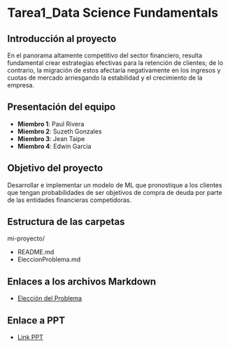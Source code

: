 # Tarea1_Data Science Fundamentals

## Introducción al proyecto

En el panorama altamente competitivo del sector financiero, resulta fundamental crear estrategias efectivas para la retención de clientes; de lo contrario, la migración de estos afectaría negativamente en los ingresos y cuotas de mercado arriesgando la estabilidad y el crecimiento de la empresa.

## Presentación del equipo

- **Miembro 1**: Paul Rivera
- **Miembro 2**: Suzeth Gonzales
- **Miembro 3**: Jean Taipe
- **Miembro 4**: Edwin Garcia

## Objetivo del proyecto

Desarrollar e implementar un modelo de ML que pronostique a los clientes que tengan probabilidades de ser objetivos de compra de deuda por parte de las entidades financieras competidoras.

## Estructura de las carpetas

mi-proyecto/
- README.md
- EleccionProblema.md




## Enlaces a los archivos Markdown

- [Elección del Problema](EleccionProblema.md)

## Enlace a PPT
- [Link PPT](https://docs.google.com/presentation/d/1YKYSarTqhjWqdGHxFjG_4fpcGZwIoE9ebR6TVDEfErg/edit#slide=id.p)